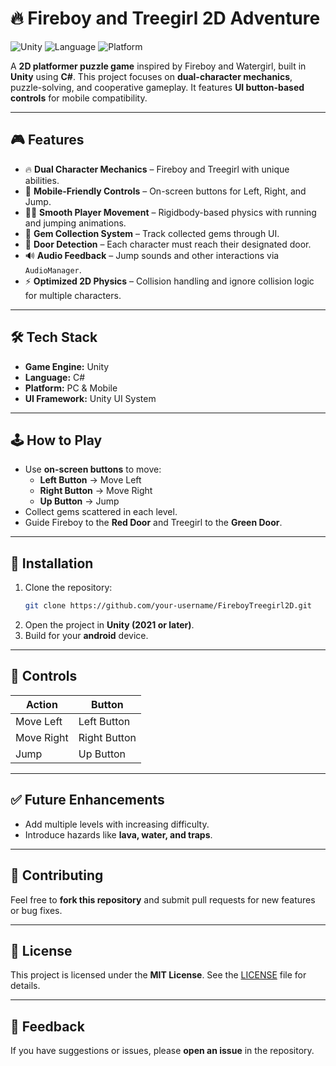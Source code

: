 # 🔥 Fireboy and Treegirl 2D Adventure

![Unity](https://img.shields.io/badge/Engine-Unity-blue?style=flat&logo=unity)
![Language](https://img.shields.io/badge/Language-C%23-green?style=flat&logo=c-sharp)
![Platform](https://img.shields.io/badge/Platform-PC%20%7C%20Mobile-orange?style=flat)

A **2D platformer puzzle game** inspired by Fireboy and Watergirl, built in **Unity** using **C#**. This project focuses on **dual-character mechanics**, puzzle-solving, and cooperative gameplay. It features **UI button-based controls** for mobile compatibility.

---

## 🎮 Features
- 🔥 **Dual Character Mechanics** – Fireboy and Treegirl with unique abilities.
- 📱 **Mobile-Friendly Controls** – On-screen buttons for Left, Right, and Jump.
- 🏃‍♂️ **Smooth Player Movement** – Rigidbody-based physics with running and jumping animations.
- 💎 **Gem Collection System** – Track collected gems through UI.
- 🚪 **Door Detection** – Each character must reach their designated door.
- 🔊 **Audio Feedback** – Jump sounds and other interactions via `AudioManager`.
- ⚡ **Optimized 2D Physics** – Collision handling and ignore collision logic for multiple characters.

---

## 🛠 Tech Stack
- **Game Engine:** Unity
- **Language:** C#
- **Platform:** PC & Mobile
- **UI Framework:** Unity UI System

---

## 🕹 How to Play
- Use **on-screen buttons** to move:
  - **Left Button** → Move Left
  - **Right Button** → Move Right
  - **Up Button** → Jump
- Collect gems scattered in each level.
- Guide Fireboy to the **Red Door** and Treegirl to the **Green Door**.

---

## 🚀 Installation
1. Clone the repository:
   ```bash
   git clone https://github.com/your-username/FireboyTreegirl2D.git
   ```
2. Open the project in **Unity (2021 or later)**.
3. Build for your **android** device.

---

## 📱 Controls
| Action       | Button |
|-------------|--------|
| Move Left   | Left Button |
| Move Right  | Right Button |
| Jump        | Up Button |


---

## ✅ Future Enhancements
- Add multiple levels with increasing difficulty.
- Introduce hazards like **lava, water, and traps**.

---

## 🤝 Contributing
Feel free to **fork this repository** and submit pull requests for new features or bug fixes.

---

## 📄 License
This project is licensed under the **MIT License**. See the [LICENSE](LICENSE) file for details.

---

## 💬 Feedback
If you have suggestions or issues, please **open an issue** in the repository.
